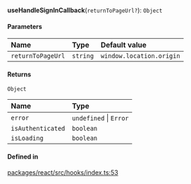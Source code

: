 **useHandleSignInCallback**(`returnToPageUrl?`): `Object`

#### Parameters

| Name              | Type     | Default value            |
| :---------------- | :------- | :----------------------- |
| `returnToPageUrl` | `string` | `window.location.origin` |

#### Returns

`Object`

| Name              | Type                   |
| :---------------- | :--------------------- |
| `error`           | `undefined` \| `Error` |
| `isAuthenticated` | `boolean`              |
| `isLoading`       | `boolean`              |

#### Defined in

[packages/react/src/hooks/index.ts:53](https://github.com/logto-io/js/blob/5254dee/packages/react/src/hooks/index.ts#L53)
